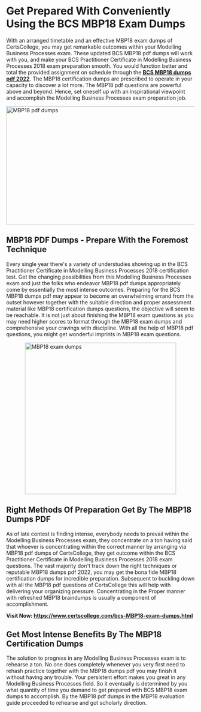 <h1><strong>Get Prepared With Conveniently Using the BCS MBP18 Exam Dumps&nbsp;</strong></h1>
<p><span style="font-weight: 400;">With an arranged timetable and an effective  MBP18 exam dumps of CertsCollege, you may get remarkable outcomes within your Modelling Business Processes exam. These updated BCS MBP18 pdf dumps will work with you, and make your BCS Practitioner Certificate in Modelling Business Processes 2018 exam preparation smooth. You would function better and total the provided assignment on schedule through the <strong><a href="https://www.certscollege.com/bcs-MBP18-exam-dumps.html">BCS MBP18 dumps pdf 2022</a></strong>. The MBP18 certification dumps are prescribed to operate in your capacity to discover a lot more. The  MBP18 pdf questions are powerful above and beyond. Hence, set oneself up with an inspirational viewpoint and accomplish the Modelling Business Processes exam preparation job.&nbsp;</span></p>
<p><span style="font-weight: 400;"><img style="display: block; margin-left: auto; margin-right: auto;" src="https://i.ibb.co/CPDK3ps/Yellow-and-Blue-Initiative-Blog-Banner.png" alt="MBP18 pdf dumps" width="559" height="315" /></span></p>
<h2><strong>MBP18 PDF Dumps - Prepare With the Foremost Technique</strong></h2>
<p><span style="font-weight: 400;">Every single year there's a variety of understudies showing up in the BCS Practitioner Certificate in Modelling Business Processes 2018 certification test. Get the changing possibilities from this Modelling Business Processes exam and just the folks who endeavor MBP18 pdf dumps appropriately come by essentially the most intense outcomes. Preparing for the BCS MBP18 dumps pdf may appear to become an overwhelming errand from the outset however together with the suitable direction and proper assessment material like MBP18 certification dumps questions, the objective will seem to be reachable. It is not just about finishing the MBP18 exam questions as you may need higher scores to format through the MBP18 exam dumps and comprehensive your cravings with discipline. With all the help of MBP18 pdf questions, you might get wonderful imprints in MBP18 exam questions.</span></p>
<p><span style="font-weight: 400;"><a href="https://tinyurl.com/y8hoqqc7"><img style="display: block; margin-left: auto; margin-right: auto;" src="https://i.ibb.co/9tMrhdY/Teacher-Appreciation-Invitation.png" alt="MBP18 exam dumps " width="404" height="404" /></a></span></p>
<h2><strong>Right Methods Of Preparation Get By The MBP18 Dumps PDF</strong></h2>
<p><span style="font-weight: 400;">As of late contest is finding intense, everybody needs to prevail within the Modelling Business Processes exam, they concentrate on a ton having said that whoever is concentrating within the correct manner by arranging via MBP18 pdf dumps of CertsCollege, they get outcome within the BCS Practitioner Certificate in Modelling Business Processes 2018 exam questions. The vast majority don't track down the right techniques or reputable MBP18 dumps pdf 2022, you may get the bona fide MBP18 certification dumps for incredible preparation. Subsequent to buckling down with all the  MBP18 pdf questions of CertsCollege this will help with delivering your organizing pressure. Concentrating in the Proper manner with refreshed MBP18 braindumps is usually a component of accomplishment.</span></p>
<p><span style="font-weight: 400;"><strong>Visit Now: <a href="https://www.certscollege.com/bcs-MBP18-exam-dumps.html">https://www.certscollege.com/bcs-MBP18-exam-dumps.html</a></strong></span></p>
<h2><strong>Get Most Intense Benefits By The MBP18 Certification Dumps</strong></h2>
<p><span style="font-weight: 400;">The solution to progress in any Modelling Business Processes exam is to rehearse a ton. No one does completely whenever you very first need to rehash practice together with the MBP18 dumps pdf you may finish it without having any trouble. Your persistent effort makes you great in any Modelling Business Processes field. So it eventually is determined by you what quantity of time you demand to get prepared with BCS MBP18 exam dumps to accomplish. By the MBP18 pdf dumps in the MBP18 evaluation guide proceeded to rehearse and got scholarly direction.</span></p>

